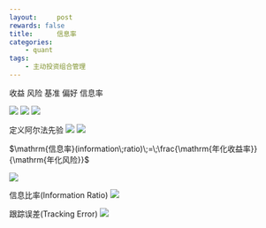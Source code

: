 ```yaml
---
layout:     post
rewards: false
title:      信息率
categories:
    - quant
tags:
    - 主动投资组合管理
---
```

收益 风险 基准 偏好 信息率 

![](https://ws3.sinaimg.cn/large/0069RVTdgy1fva0dgupykj31dk0todhz.jpg)
![](https://ws1.sinaimg.cn/large/0069RVTdgy1fva0e247ffj31d20ce3zw.jpg)
![](https://ws1.sinaimg.cn/large/0069RVTdgy1fva0e5r4qij31aa0lcgn9.jpg)

定义阿尔法先验
![](https://ws2.sinaimg.cn/large/0069RVTdgy1fva0ee4c4zj31bg05kq3c.jpg)
![](https://ws4.sinaimg.cn/large/0069RVTdgy1fva0ehfemcj31e80m8acn.jpg)

$\mathrm{信息率}(information\;ratio)\;=\;\frac{\mathrm{年化收益率}}{\mathrm{年化风险}}$

![](https://ws2.sinaimg.cn/large/0069RVTdgy1fva0elp5bcj31kw0t80w7.jpg)

信息比率(Information Ratio)
![](https://ws3.sinaimg.cn/large/006tNc79gy1fz88bthefhj31ta0fegni.jpg)

跟踪误差(Tracking Error)
![](https://ws2.sinaimg.cn/large/006tNc79gy1fz88dh8m0mj31sc0omact.jpg)
